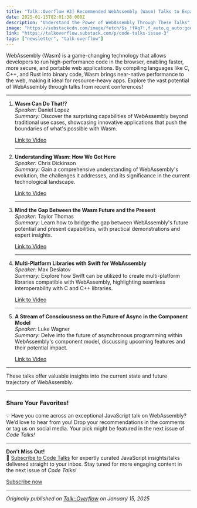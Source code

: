 ```yaml
---
title: "Talk::Overflow #3] Recommended WebAssembly (Wasm) Talks to Expand Your Knowledge"
date: 2025-01-15T02:01:38.000Z
description: "Understand the Power of WebAssembly Through These Talks"
image: "https://substackcdn.com/image/fetch/$s_!fAq7!,f_auto,q_auto:good,fl_progressive:steep/https%3A%2F%2Fsubstack-post-media.s3.amazonaws.com%2Fpublic%2Fimages%2Fb5ae42ac-d6e2-4108-8bc2-fc0949d21af5_1024x1024.png"
link: "https://talkoverflow.substack.com/p/code-talks-issue-3"
tags: ["newsletter", "talk-overflow"]
---
```


<p>WebAssembly (Wasm) is a game-changing technology that allows developers to run high-performance code in the browser, enabling faster, more secure, and portable web applications. By compiling languages like C, C++, and Rust into binary code, Wasm brings near-native performance to the web, making it ideal for resource-heavy apps. Explore the vast potential of WebAssembly through talks from recent conferences!</p><div><hr></div><ol><li><p><strong>Wasm Can Do That!?</strong><br><em>Speaker:</em> Daniel Lopez<br><em>Summary:</em> Discover the surprising capabilities of WebAssembly beyond traditional use cases, showcasing innovative applications that push the boundaries of what's possible with Wasm.</p><p><a href="https://www.youtube.com/watch?v=zksRiqXRWtQ">Link to Video</a></p><div><hr></div></li><li><p><strong>Understanding Wasm: How We Got Here</strong><br><em>Speaker:</em> Chris Dickinson<br><em>Summary:</em> Gain a comprehensive understanding of WebAssembly's evolution, the challenges it addresses, and its significance in the current technological landscape.<br></p><p><a href="https://www.youtube.com/watch?v=M2SozFIL4o0">Link to Video</a></p><div><hr></div></li><li><p><strong>Mind the Gap Between the Wasm Future and the Present</strong><br><em>Speaker:</em> Taylor Thomas<br><em>Summary:</em> Learn how to bridge the gap between WebAssembly's future potential and present capabilities, with practical demonstrations and expert insights.<br></p><p><a href="https://www.youtube.com/watch?v=92TQQRrjEzg">Link to Video</a></p><div><hr></div></li><li><p><strong>Multi-Platform Libraries with Swift for WebAssembly</strong><br><em>Speaker:</em> Max Desiatov<br><em>Summary:</em> Explore how Swift can be utilized to create multi-platform libraries compatible with WebAssembly, highlighting seamless interoperability with C and C++ libraries.<br></p><p><a href="https://www.youtube.com/watch?v=6yxPavqB144">Link to Video</a></p><div><hr></div></li><li><p><strong>A Stream of Consciousness on the Future of Async in the Component Model</strong><br><em>Speaker:</em> Luke Wagner<br><em>Summary:</em> Delve into the future of asynchronous programming within WebAssembly's component model, discussing upcoming features and their potential impact.<br></p><p><a href="https://www.youtube.com/watch?v=y3x4-nQeXxc">Link to Video</a></p></li></ol><div><hr></div><p>These talks offer valuable insights into the current state and future trajectory of WebAssembly.</p><div><hr></div><h3><strong>Share Your Favorites!</strong></h3><p>&#128161; Have you come across an exceptional JavaScript talk on WebAssembly? We&#8217;d love to hear from you! Drop your recommendations in the comments or tag us on social media. Your pick might be featured in the next issue of <em>Code Talks!</em></p><div><hr></div><p><strong>Don&#8217;t Miss Out!</strong><br>&#128233; <a href="https://codetalks.substack.com/">Subscribe to Code Talks</a> for expertly curated JavaScript insights/talks delivered straight to your inbox. Stay tuned for more engaging content in the next issue of <em>Code Talks!</em></p><p class="button-wrapper" data-attrs="{&quot;url&quot;:&quot;https://talkoverflow.substack.com/subscribe?&quot;,&quot;text&quot;:&quot;Subscribe now&quot;,&quot;action&quot;:null,&quot;class&quot;:null}" data-component-name="ButtonCreateButton"><a class="button primary" href="https://talkoverflow.substack.com/subscribe?"><span>Subscribe now</span></a></p>

---

*Originally published on [Talk::Overflow](https://talkoverflow.substack.com/p/code-talks-issue-3) on January 15, 2025*
